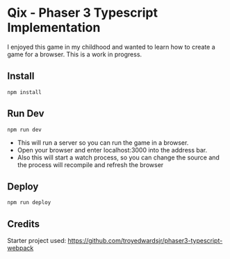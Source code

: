 # Qix - Phaser 3 Typescript Implementation

I enjoyed this game in my childhood and wanted to learn how to create a game for a browser. This is a work in progress.

## Install

```
npm install
```
## Run Dev

```
npm run dev
```

* This will run a server so you can run the game in a browser.
* Open your browser and enter localhost:3000 into the address bar.
* Also this will start a watch process, so you can change the source and the process will recompile and refresh the browser

## Deploy

```
npm run deploy
```

## Credits

Starter project used:
https://github.com/troyedwardsjr/phaser3-typescript-webpack
